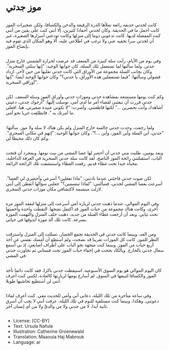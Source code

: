 # موز جدتي

##
كانت لجدتي حديقة رائعة تملأها الذرة الرفيعة والدخن والكسافا، ولكن شجيرات الموز كانت أجمل ما في الحديقة. وكان لجدتي أحفادا كثيرين، إلا أنني كنت على يقين من أنني كنت المفضلة لديها. كانت تدعوني دوما إلى منزلها وكانت تودعني أسرارها الصغيرة، غير أن لجدتي سرا تخفيه عني ولا ترغب في اطلاعي عليه، ألا وهو المكان الذي تقوم فيه بإنضاج الموز.

##
وفي يوم من الأيام، رأيت سلة كبيرة من السعف قد عرضت لحرارة الشمس خارج منزل جدتي. ولما سألتها لما تستعمل تلك السلة، كان جوابها الوحيد: "إنها سلتي السحرية". وكان بجانب السلة مجموعة من الأوراق التي كانت جدتي تقلبها من حين لأخر.
ازداد فضولي وسألتها: "فيما تستعملين هذه الأوراق، يا جدتي؟" وكان جوابها الوحيد أيضا: "إنها أوراقي السحرية".

##
وكم كنت يومها مستمتعة بمشاهدة جدتي وموزات جدتي وأوراق الموز وسلة السعف. لكن جدتي قررت أن تبعثني لقضاء أمر ما لدى أمي. توسلت إليها: "أرجوك جدتي، دعيني أشاهدك وأنت تحضرين ..." لكنها قاطعتني، وأصرت: "لا تكوني عنيدة صغيرتي. هيا، افعلي ما أمرتك به ". فانطلقت جريا نحو أمي.

##
ولما رجعت، وجدت جدتي جالسة خارج المنزل ولم يكن هناك لا سلة ولا موز. سألتها: "جدتي، أين السلة وأين الموز، وأين ...؟". وكان جوابها الوحيد: "إنهم في مكاني السحري". وكم كان ذلك محبطا لي.

##
وبعد يومين، طلبت مني جدتي أن أحضر لها عصا المشي من بيت نومها. وبمجرد أن فتحت الباب، استقبلتني رائحة الموز الناضج. لقد كانت سلة جدتي السحرية في الغرفة الداخلية، مخبأة جيدا تحت غطاء قديم. رفعت الغطاء واستنشقت تلك الرائحة الرائعة.

##
لكن صوت جدتي فاجئني عندما نادتني: "ماذا تفعلين؟ أسرعي وأحضري لي العصا". أسرعت بعصا المشي لجدتي، فسألتني: "لماذا تبتسمين؟" جعلني سؤالها أتفطن إلى أنني لازلت مبتسمة لاكتشافي مكان موزات جدتي السحري.

##
وفي اليوم الموالي، عندما ذهبت جدتي لزيارة أمي أسرعت إلى منزلها لتفقد الموز مرة أخرى. وكانت هناك مجموعة من حبات الموز قد اكتمل نضجها. التقطت واحدة وأخفيتها تحت ثيابي. وبعد أن أرجعت غطاء السلة من جديد، ذهبت خلف المنزل والتهمت الموزة بسرعة. كانت تلك ألذ موزة أتذوقها في حياتي.

##
ومن الغد، وبينما كانت جدتي في الحديقة تجمع الخضار، تسللت إلى المنزل واسترقت النظر للموز. كانت كل الموزات تقريبا قد نضجت، ولم أستطع أن أمسك نفسي عن أخذ أربع حبات من الموز. وبينما كنت متجهة نحو الباب على أطراف أصابعي، إذ بي أسمع سعال جدتي بالخارج. وبالكاد نجحت في إخفاء حبات الموز تحت فستاني ثم تجاوزت جدتي في المشي.

##
كان اليوم الموالي هو يوم السوق الأسبوعية. استيقظت جدتي باكرا، فقد كانت دائما تأخذ الموز والكسافا لتبيعها في السوق. لم أسارع يومها لزيارتها كالعادة، لكنني كنت أعرف أنني لن أستطيع تحاشيها طويلا.

##
وفي ساعة متأخرة من تلك الليلة، دعاني أبي وأمي للحديث معي. كنت أعرف لماذا دعونني. وهكذا، وبينما كنت مستلقية للنوم في تلك الليلة، عرفت أنني لا يجب أن أسرق ثانية أبدا، لا من جدتي ولا من والديَّ ولا من أي إنسان آخر.

##
* License: [CC-BY]
* Text: Ursula Nafula
* Illustration: Catherine Groenewald
* Translation: Maaouia Haj Mabrouk
* Language: ar
